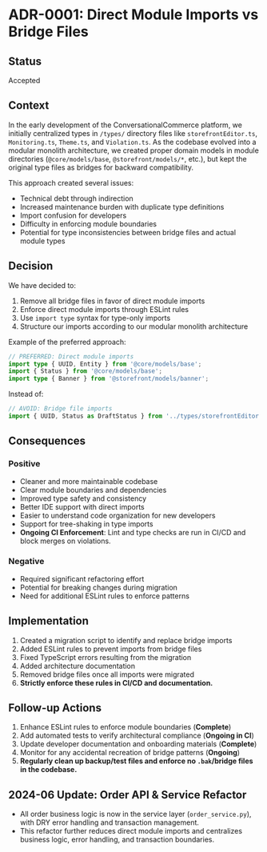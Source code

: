 # ADR-0001: Direct Module Imports vs Bridge Files

## Status

Accepted

## Context

In the early development of the ConversationalCommerce platform, we initially centralized types in `/types/` directory files like `storefrontEditor.ts`, `Monitoring.ts`, `Theme.ts`, and `Violation.ts`. As the codebase evolved into a modular monolith architecture, we created proper domain models in module directories (`@core/models/base`, `@storefront/models/*`, etc.), but kept the original type files as bridges for backward compatibility.

This approach created several issues:

- Technical debt through indirection
- Increased maintenance burden with duplicate type definitions
- Import confusion for developers
- Difficulty in enforcing module boundaries
- Potential for type inconsistencies between bridge files and actual module types

## Decision

We have decided to:

1. Remove all bridge files in favor of direct module imports
2. Enforce direct module imports through ESLint rules
3. Use `import type` syntax for type-only imports
4. Structure our imports according to our modular monolith architecture

Example of the preferred approach:

```typescript
// PREFERRED: Direct module imports
import type { UUID, Entity } from '@core/models/base';
import { Status } from '@core/models/base';
import type { Banner } from '@storefront/models/banner';
```

Instead of:

```typescript
// AVOID: Bridge file imports
import { UUID, Status as DraftStatus } from '../types/storefrontEditor';
```

## Consequences

### Positive

- Cleaner and more maintainable codebase
- Clear module boundaries and dependencies
- Improved type safety and consistency
- Better IDE support with direct imports
- Easier to understand code organization for new developers
- Support for tree-shaking in type imports
- **Ongoing CI Enforcement**: Lint and type checks are run in CI/CD and block merges on violations.

### Negative

- Required significant refactoring effort
- Potential for breaking changes during migration
- Need for additional ESLint rules to enforce patterns

## Implementation

1. Created a migration script to identify and replace bridge imports
2. Added ESLint rules to prevent imports from bridge files
3. Fixed TypeScript errors resulting from the migration
4. Added architecture documentation
5. Removed bridge files once all imports were migrated
6. **Strictly enforce these rules in CI/CD and documentation.**

## Follow-up Actions

1. Enhance ESLint rules to enforce module boundaries (**Complete**)
2. Add automated tests to verify architectural compliance (**Ongoing in CI**)
3. Update developer documentation and onboarding materials (**Complete**)
4. Monitor for any accidental recreation of bridge patterns (**Ongoing**)
5. **Regularly clean up backup/test files and enforce no `.bak`/bridge files in the codebase.**

## 2024-06 Update: Order API & Service Refactor

- All order business logic is now in the service layer (`order_service.py`), with DRY error handling and transaction management.
- This refactor further reduces direct module imports and centralizes business logic, error handling, and transaction boundaries.
